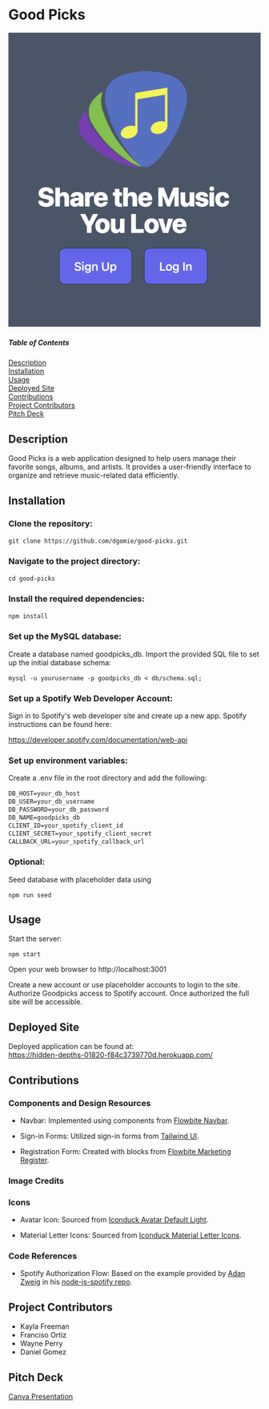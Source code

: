 # Good Picks

<img src="./public/images/goodpicks-screenshot.png">

##### Table of Contents

[Description](#description)  
 [Installation](#installation)  
 [Usage](#usage)   
 [Deployed Site](#deployed-site)   
 [Contributions](#contributions)   
 [Project Contributors](#project-contributors)  
 [Pitch Deck](#pitch-deck)  

## Description
Good Picks is a web application designed to help users manage their favorite songs, albums, and artists. It provides a user-friendly interface to organize and retrieve music-related data efficiently.



## Installation
### Clone the repository:
```
git clone https://github.com/dgomie/good-picks.git
```
### Navigate to the project directory:
```
cd good-picks
```

### Install the required dependencies:
```
npm install
```

### Set up the MySQL database:

Create a database named goodpicks_db.
Import the provided SQL file to set up the initial database schema:
```
mysql -u yourusername -p goodpicks_db < db/schema.sql;
```

### Set up a Spotify Web Developer Account:
Sign in to Spotify's web developer site and create up a new app. Spotify instructions can be found here:  

https://developer.spotify.com/documentation/web-api

### Set up environment variables:

Create a .env file in the root directory and add the following:
```
DB_HOST=your_db_host
DB_USER=your_db_username
DB_PASSWORD=your_db_password
DB_NAME=goodpicks_db
CLIENT_ID=your_spotify_client_id
CLIENT_SECRET=your_spotify_client_secret
CALLBACK_URL=your_spotify_callback_url
```

### Optional:  
Seed database with placeholder data using
```
npm run seed
```

## Usage
Start the server:
```
npm start
```

Open your web browser to http://localhost:3001

Create a new account or use placeholder accounts to login to the site. Authorize Goodpicks access to Spotify account. Once authorized the full site will be accessible. 



## Deployed Site
Deployed application can be found at:  
https://hidden-depths-01820-f84c3739770d.herokuapp.com/

## Contributions
### Components and Design Resources

- Navbar: Implemented using components from [Flowbite Navbar](https://flowbite.com/docs/components/navbar/).

- Sign-in Forms: Utilized sign-in forms from [Tailwind UI](https://tailwindui.com/components/application-ui/forms/sign-in-forms).

- Registration Form: Created with blocks from [Flowbite Marketing Register](https://flowbite.com/blocks/marketing/register/).

### Image Credits
### Icons
- Avatar Icon: Sourced from [Iconduck Avatar Default Light](https://iconduck.com/icons/311796/avatar-default-light).

- Material Letter Icons: Sourced from [Iconduck Material Letter Icons](https://iconduck.com/sets/material-letter-icons).

### Code References
- Spotify Authorization Flow: Based on the example provided by [Adan Zweig](https://github.com/adanzweig) in his [node-js-spotify repo](https://github.com/adanzweig/nodejs-spotify/blob/master/index.js).


## Project Contributors
- Kayla Freeman
- Franciso Ortiz
- Wayne Perry
- Daniel Gomez

## Pitch Deck
[Canva Presentation](https://www.canva.com/design/DAGFhzaCXsM/cz4qv5v8KXCvTbWye7vdDQ/view?utm_content=DAGFhzaCXsM&utm_campaign=designshare&utm_medium=link&utm_source=editor)

